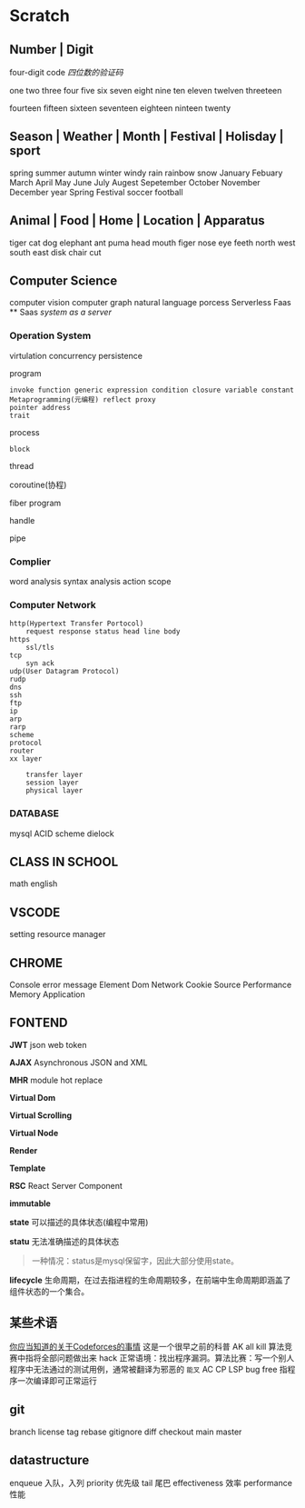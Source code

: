 # Scratch

## Number | Digit

four-digit code *四位数的验证码*

one two three four five six seven eight nine ten eleven twelven threeteen

fourteen fifteen sixteen seventeen eighteen ninteen twenty

## Season | Weather | Month | Festival | Holisday | sport
spring summer autumn winter
windy rain rainbow snow
January Febuary March April May June July Augest Sepetember October November December
year Spring Festival
soccer football

## Animal | Food | Home | Location | Apparatus
tiger cat dog elephant ant puma
head mouth figer nose eye feeth
north west south east
disk chair cut

## Computer Science
computer vision
computer graph
natural language porcess
Serverless
Faas **
Saas *system as a server*

### Operation System
virtulation concurrency persistence

program

    invoke function generic expression condition closure variable constant
    Metaprogramming(元编程) reflect proxy
    pointer address
    trait

process

    block

thread

coroutine(协程)

fiber program

handle

pipe

### Complier
word analysis
syntax analysis
action scope


### Computer Network

    http(Hypertext Transfer Portocol)
        request response status head line body
    https
        ssl/tls
    tcp
        syn ack
    udp(User Datagram Protocol)
    rudp
    dns
    ssh
    ftp
    ip
    arp
    rarp
    scheme
    protocol
    router
    xx layer

        transfer layer
        session layer
        physical layer


### DATABASE
mysql
ACID
scheme
dielock



## CLASS IN SCHOOL
math english

## VSCODE
setting
resource manager

## CHROME
Console
    error message
Element
    Dom
Network
    Cookie
Source
Performance
Memory
Application


## FONTEND

**JWT** json web token

**AJAX** Asynchronous JSON and XML

**MHR** module hot replace

**Virtual Dom**

**Virtual Scrolling**

**Virtual Node**

**Render**

**Template**

**RSC** React Server Component

**immutable**

**state** 可以描述的具体状态(编程中常用)

**statu** 无法准确描述的具体状态

> 一种情况：status是mysql保留字，因此大部分使用state。

**lifecycle** 生命周期，在过去指进程的生命周期较多，在前端中生命周期即涵盖了组件状态的一个集合。

## 某些术语

[你应当知道的关于Codeforces的事情](https://www.douban.com/review/5800694/) 这是一个很早之前的科普
AK  all kill 算法竞赛中指将全部问题做出来
hack 正常语境：找出程序漏洞。算法比赛：写一个别人程序中无法通过的测试用例，通常被翻译为邪恶的 `能叉`
AC
CP
LSP
bug free 指程序一次编译即可正常运行


## git
branch license tag rebase
gitignore diff
checkout
main master

## datastructure

enqueue 入队，入列
priority 优先级
tail 尾巴
effectiveness 效率
performance 性能